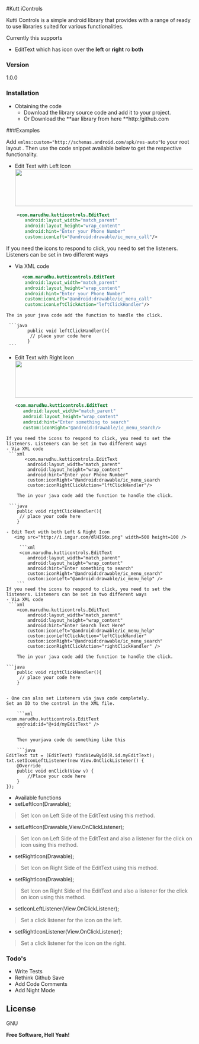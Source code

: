 #Kutt iControls

Kutti Controls is a simple android library that provides with a range of ready to use libraries suited for various functionalities.

Currently this supports
   - EditText which has icon over the **left** or **right** ro **both**

### Version
1.0.0

### Installation

 - Obtaining the code
     - Download the library source code and add it to your project.
     - Or Download the **aar library from here  **http:/github.com

###Examples

 Add `xmlns:custom="http://schemas.android.com/apk/res-auto"`to your root layout . Then use the code snippet available below to get the respective functionality.

 - Edit Text with Left Icon
   <img src="http://i.imgur.com/BYn9Jha.png" width=500 height=100 />
 ```xml
     <com.marudhu.kutticontrols.EditText
        android:layout_width="match_parent"
        android:layout_height="wrap_content"
        android:hint="Enter your Phone Number"
        custom:iconLeft="@android:drawable/ic_menu_call"/>
```
If you need the icons to respond to click, you need to set the listeners. Listeners can be set in two different ways
- Via XML code
 ```xml
       <com.marudhu.kutticontrols.EditText
        android:layout_width="match_parent"
        android:layout_height="wrap_content"
        android:hint="Enter your Phone Number"
        custom:iconLeft="@android:drawable/ic_menu_call"
        custom:iconLeftClickAction="leftClickHandler"/>
```
    The in your java code add the function to handle the click.

     ```java
            public void leftClickHandler(){
             // place your code here
            }
     ```

 - Edit Text with Right Icon
   <img src="http://i.imgur.com/LJzbsND.png" width=500 height=100 />
     ```xml
     <com.marudhu.kutticontrols.EditText
        android:layout_width="match_parent"
        android:layout_height="wrap_content"
        android:hint="Enter something to search"
        custom:iconRight="@android:drawable/ic_menu_search/>
```
If you need the icons to respond to click, you need to set the listeners. Listeners can be set in two different ways
- Via XML code
 ```xml
       <com.marudhu.kutticontrols.EditText
        android:layout_width="match_parent"
        android:layout_height="wrap_content"
        android:hint="Enter your Phone Number"
        custom:iconRight="@android:drawable/ic_menu_search
        custom:iconRightClickAction="lftClickHandler"/>
```

        The in your java code add the function to handle the click.

     ```java
        public void rightClickHandler(){
         // place your code here
        }
```
- Edit Text with both Left & Right Icon
   <img src="http://i.imgur.com/dlHIS6x.png" width=500 height=100 />

     ```xml
     <com.marudhu.kutticontrols.EditText
        android:layout_width="match_parent"
        android:layout_height="wrap_content"
        android:hint="Enter something to search"
        custom:iconRight="@android:drawable/ic_menu_search"
        custom:iconLeft="@android:drawable/ic_menu_help" />
    ```
If you need the icons to respond to click, you need to set the listeners. Listeners can be set in two different ways
- Via XML code
 ```xml
    <com.marudhu.kutticontrols.EditText
        android:layout_width="match_parent"
        android:layout_height="wrap_content"
        android:hint="Enter Search Text Here"
        custom:iconLeft="@android:drawable/ic_menu_help"
        custom:iconLeftClickAction="leftClickHandler"
        custom:iconRight="@android:drawable/ic_menu_search"
        custom:iconRightClickAction="rightClickHandler" />
```
        The in your java code add the function to handle the click.

    ```java
        public void rightClickHandler(){
         // place your code here
        }
```

- One can also set Listeners via java code completely.
Set an ID to the control in the XML file.

    ```xml
<com.marudhu.kutticontrols.EditText
    android:id="@+id/myEditText" />
    ```

    Then yourjava code do something like this

    ```java
EditText txt = (EditText) findViewById(R.id.myEditText);
txt.setIconLeftListener(new View.OnClickListener() {
    @Override
    public void onClick(View v) {
        //Place your code here
    }
});
```
- Available functions
 - setLeftIcon(Drawable);
  > Set Icon on Left Side of the EditText using this method.

 - setLeftIcon(Drawable,View.OnClickListener);
  > Set Icon on Left Side of the EditText and also a listener for the click on icon using this method.

 - setRightIcon(Drawable);
  > Set Icon on Right Side of the EditText using this method.

 - setRightIcon(Drawable);
  > Set Icon on Right Side of the EditText and also a listener for the click on icon using this method.

 -  setIconLeftListener(View.OnClickListener);
  > Set a click listener for the icon on the left.

 -  setRightIconListener(View.OnClickListener);
 > Set a click listener for the icon on the right.

### Todo's
 - Write Tests
 - Rethink Github Save
 - Add Code Comments
 - Add Night Mode

License
----
GNU

**Free Software, Hell Yeah!**
